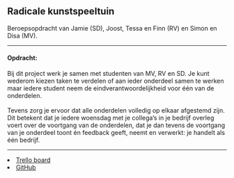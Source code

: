 ## Radicale kunstspeeltuin

Beroepsopdracht van Jamie (SD), Joost, Tessa en Finn (RV) en Simon en Disa (MV).

-----------------------------------------------------------------

<h4>Opdracht:</h4>

Bij dit project werk je samen met studenten van MV, RV en SD. Je kunt wederom kiezen taken te verdelen of aan ieder onderdeel samen te werken maar iedere student neem de eindverantwoordelijkheid voor één van de onderdelen.<br><br> Tevens zorg je ervoor dat alle onderdelen volledig op elkaar afgestemd zijn. Dit betekent dat je iedere woensdag met je collega’s in je bedrijf overleg voert over de voortgang van de onderdelen, dat je dan tevens de voortgang van je onderdeel toont én feedback geeft, neemt en verwerkt: je handelt als één bedrijf.


-----------------------------------------------------------------

<li><a href="https://trello.com/b/qR8TTk2Y/radicale-kunstspeeltuin">Trello board</a></li>

<li><a href="https://github.com/JamieVos991/F2M6-Radicale-Kusntspeeltuin">GitHub</a></li>
